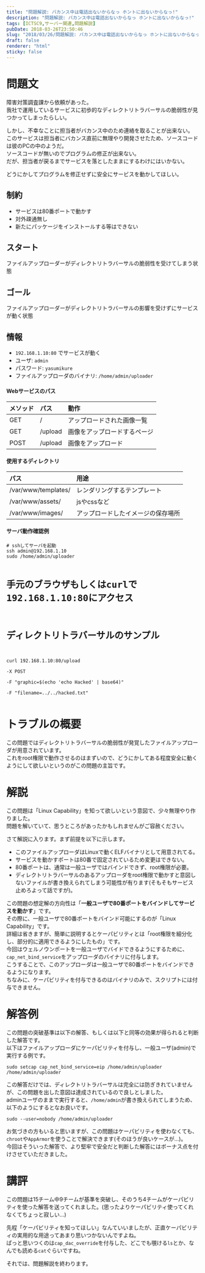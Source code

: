 ```yaml
---
title: "問題解説: バカンス中は電話出ないからなっ ホントに出ないからなっ!"
description: "問題解説: バカンス中は電話出ないからなっ ホントに出ないからなっ!"
tags: [ICTSC9,サーバー関連,問題解説]
pubDate: 2018-03-26T23:50:46
slug: "2018/03/26/問題解説: バカンス中は電話出ないからなっ ホントに出ないからなっ!"
draft: false
renderer: "html"
sticky: false
---
```


<h1>問題文</h1>
<p>障害対策調査課から依頼があった。<br />
我社で運用しているサービスに初歩的なディレクトリトラバーサルの脆弱性が見つかってしまったらしい。</p>
<p>しかし、不幸なことに担当者がバカンス中のため連絡を取ることが出来ない。<br />
このサービスは担当者にバカンス直前に無理やり開発させたため、ソースコードは彼のPCの中のようだ。<br />
ソースコードが無いのでプログラムの修正が出来ない。<br />
だが、担当者が戻るまでサービスを落としたままにするわけにはいかない。</p>
<p>どうにかしてプログラムを修正せずに安全にサービスを動かしてほしい。</p>
<h2>制約</h2>
<ul>
<li>サービスは80番ポートで動かす</li>
<li>対外疎通無し</li>
<li>新たにパッケージをインストールする等はできない</li>
</ul>
<h2>スタート</h2>
<p>ファイルアップローダーがディレクトリトラバーサルの脆弱性を受けてしまう状態</p>
<h2>ゴール</h2>
<p>ファイルアップローダーがディレクトリトラバーサルの影響を受けずにサービスが動く状態</p>
<h2>情報</h2>
<ul>
<li><code>192.168.1.10:80</code> でサービスが動く</li>
<li>ユーザ: <code>admin</code></li>
<li>パスワード: <code>yasumikure</code></li>
<li>ファイルアップローダのバイナリ: <code>/home/admin/uploader</code></li>
</ul>
<h4>Webサービスのパス</h4>
<table>
<thead>
<tr>
<th align="left">メソッド</th>
<th align="left">パス</th>
<th align="left">動作</th>
</tr>
</thead>
<tbody>
<tr>
<td align="left">GET</td>
<td align="left">/</td>
<td align="left">アップロードされた画像一覧</td>
</tr>
<tr>
<td align="left">GET</td>
<td align="left">/upload</td>
<td align="left">画像をアップロードするページ</td>
</tr>
<tr>
<td align="left">POST</td>
<td align="left">/upload</td>
<td align="left">画像をアップロード</td>
</tr>
</tbody>
</table>
<h4>使用するディレクトリ</h4>
<table>
<thead>
<tr>
<th align="left">パス</th>
<th align="left">用途</th>
</tr>
</thead>
<tbody>
<tr>
<td align="left">/var/www/templates/</td>
<td align="left">レンダリングするテンプレート</td>
</tr>
<tr>
<td align="left">/var/www/assets/</td>
<td align="left">jsやcssなど</td>
</tr>
<tr>
<td align="left">/var/www/images/</td>
<td align="left">アップロードしたイメージの保存場所</td>
</tr>
</tbody>
</table>
<h4>サーバ動作確認例</h4>
<pre class="brush: cpp; title: ; title: ; notranslate" title=""><code># sshしてサーバを起動
ssh admin@192.168.1.10
sudo /home/admin/uploader

# 手元のブラウザもしくはcurlで 192.168.1.10:80にアクセス

# ディレクトリトラバーサルのサンプル
curl 192.168.1.10:80/upload \
-X POST \
-F "graphic=$(echo 'echo Hacked' | base64)" \
-F "filename=../../hacked.txt"</code></pre>
<h1>トラブルの概要</h1>
<p>この問題ではディレクトリトラバーサルの脆弱性が発覚したファイルアップローダが用意されています。<br />
これをroot権限で動作させるのはまずいので、どうにかしてある程度安全に動くようにして欲しいというのがこの問題の主旨です。</p>
<h1>解説</h1>
<p>この問題は「Linux Capability」を知って欲しいという意図で、少々無理やり作りました。<br />
問題を解いていて、思うところがあったかもしれませんがご容赦ください。</p>
<p>さて解説に入ります。まず前提を以下に示します。</p>
<ul>
<li>このファイルアップローダはLinuxで動くELFバイナリとして用意されてる。</li>
<li>サービスを動かすポートは80番で固定されているため変更はできない。</li>
<li>80番ポートは、通常は一般ユーザではバインドできず、root権限が必要。</li>
<li>ディレクトリトラバーサルのあるアップローダをroot権限で動かすと意図しないファイルが書き換えられてしまう可能性が有ります(そもそもサービス止めろよって話ですが)。</li>
</ul>
<p>この問題の想定解の方向性は「<strong>一般ユーザで80番ポートをバインドしてサービスを動かす</strong>」です。<br />
その際に、一般ユーザで80番ポートをバインド可能にするのが「Linux Capability」です。<br />
詳細は省きますが、簡単に説明するとケーパビリティとは「root権限を細分化し、部分的に適用できるようにしたもの」です。<br />
今回はウェルノウンポートを一般ユーザでバイドできるようにするために、<code>cap_net_bind_service</code>をアップローダのバイナリに付与します。<br />
こうすることで、このアップローダは一般ユーザで80番ポートをバインドできるようになります。<br />
ちなみに、ケーパビリティを付与できるのはバイナリのみで、スクリプトには付与できません。</p>
<h1>解答例</h1>
<p>この問題の突破基準は以下の解答、もしくは以下と同等の効果が得られると判断した解答です。<br />
以下はファイルアップローダにケーパビリティを付与し、一般ユーザ(admin)で実行する例です。</p>
<pre class="brush: bash; title: ; title: ; notranslate" title=""><code>sudo setcap cap_net_bind_service=eip /home/admin/uploader
/home/admin/uploader</code></pre>
<p>この解答だけでは、ディレクトリトラバーサルは完全には防ぎきれていませんが、この問題を出した意図は達成されているので良しとしました。<br />
adminユーザのままで実行すると、<code>/home/admin</code>が書き換えられてしまうため、以下のようにするとなお良いです。</p>
<pre class="brush: bash; title: ; title: ; notranslate" title=""><code>sudo --user=nobody /home/admin/uploader</code></pre>
<p>お気づきの方もいると思いますが、この問題はケーパビリティを使わなくても、<code>chroot</code>や<code>AppArmor</code>を使うことで解決できます(そのほうが良いケースが&#8230;)。<br />
今回はそういった解答で、より堅牢で安全だと判断した解答にはボーナス点を付けさせていただきました。</p>
<h1>講評</h1>
<p>この問題は15チーム中9チームが基準を突破し、そのうち4チームがケーパビリティを使った解答を送ってくれました。(思ったよりケーパビリティ使ってくれなくてちょっと寂しい&#8230;)</p>
<p>先程「ケーパビリティを知ってほしい」なんていいましたが、正直ケーパビリティの実用的な用途ってあまり思いつかないんですよね。<br />
ぱっと思いつくのは<code>cap_dac_override</code>を付与した、どこでも覗ける<code>ls</code>とか、なんでも読める<code>cat</code>ぐらいですね。</p>
<p>それでは、問題解説を終わります。</p>

